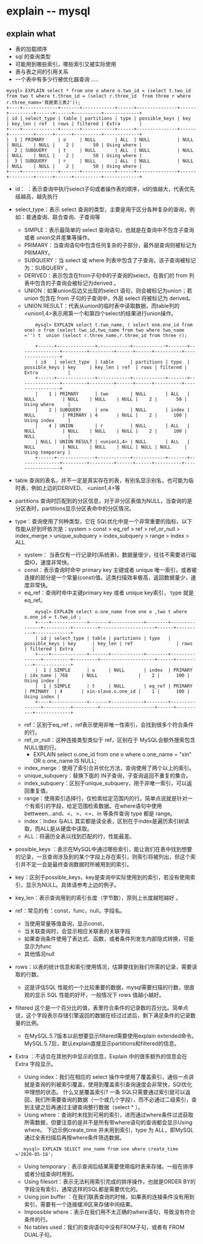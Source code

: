 # explain -- mysql

## explain what
  * 表的加载顺序
  * sql 的查询类型
  * 可能用到哪些索引，哪些索引又被实际使用
  * 表与表之间的引用关系
  * 一个表中有多少行被优化器查询 .....




```
mysql> EXPLAIN select * from one o where o.two_id = (select t.two_id from two t where t.three_id = (select r.three_id  from three r where r.three_name='我是第三表2'));
+----+-------------+-------+------------+------+---------------+------+---------+------+------+----------+-------------+
| id | select_type | table | partitions | type | possible_keys | key  | key_len | ref  | rows | filtered | Extra       |
+----+-------------+-------+------------+------+---------------+------+---------+------+------+----------+-------------+
|  1 | PRIMARY     | o     | NULL       | ALL  | NULL          | NULL | NULL    | NULL |    2 |       50 | Using where |
|  2 | SUBQUERY    | t     | NULL       | ALL  | NULL          | NULL | NULL    | NULL |    2 |       50 | Using where |
|  3 | SUBQUERY    | r     | NULL       | ALL  | NULL          | NULL | NULL    | NULL |    2 |       50 | Using where |
+----+-------------+-------+------------+------+---------------+------+---------+------+------+----------+-------------+

```


 *  id： ：表示查询中执行select子句或者操作表的顺序，id的值越大，代表优先级越高，越先执行
 * select_type：表示 select 查询的类型，主要是用于区分各种复杂的查询，例如：普通查询、联合查询、子查询等
     *  SIMPLE：表示最简单的 select 查询语句，也就是在查询中不包含子查询或者 union交并差集等操作。
     * PRIMARY：当查询语句中包含任何复杂的子部分，最外层查询则被标记为PRIMARY。
     * SUBQUERY：当 select 或 where 列表中包含了子查询，该子查询被标记为：SUBQUERY 。
     * DERIVED：表示包含在from子句中的子查询的select，在我们的 from 列表中包含的子查询会被标记为derived 。
     * UNION：如果union后边又出现的select 语句，则会被标记为union；若 union 包含在 from 子句的子查询中，外层 select 将被标记为 derived。
     * UNION RESULT：代表从union的临时表中读取数据，而table列的<union1,4>表示用第一个和第四个select的结果进行union操作。
        ```
            mysql> EXPLAIN select t.two_name, ( select one.one_id from one) o from (select two_id,two_name from two where two_name ='') t  union (select r.three_name,r.three_id from three r);

            +------+--------------+------------+------------+-------+---------------+---------+---------+------+------+----------+-----------------+
            | id   | select_type  | table      | partitions | type  | possible_keys | key     | key_len | ref  | rows | filtered | Extra           |
            +------+--------------+------------+------------+-------+---------------+---------+---------+------+------+----------+-----------------+
            |    1 | PRIMARY      | two        | NULL       | ALL   | NULL          | NULL    | NULL    | NULL |    2 |       50 | Using where     |
            |    2 | SUBQUERY     | one        | NULL       | index | NULL          | PRIMARY | 4       | NULL |    2 |      100 | Using index     |
            |    4 | UNION        | r          | NULL       | ALL   | NULL          | NULL    | NULL    | NULL |    2 |      100 | NULL            |
            | NULL | UNION RESULT | <union1,4> | NULL       | ALL   | NULL          | NULL    | NULL    | NULL | NULL | NULL     | Using temporary |
            +------+--------------+------------+------------+-------+---------------+---------+---------+------+------+----------+-----------------+
       ```
 * table 查询的表名，并不一定是真实存在的表，有别名显示别名，也可能为临时表，例如上边的DERIVED、 <union1,4>等
 * partitions 查询时匹配到的分区信息，对于非分区表值为NULL，当查询的是分区表时，partitions显示分区表命中的分区情况。
 * type：查询使用了何种类型，它在 SQL优化中是一个非常重要的指标，以下性能从好到坏依次是：system  > const > eq_ref > ref  > ref_or_null > index_merge > unique_subquery > index_subquery > range > index > ALL
     * system： 当表仅有一行记录时(系统表)，数据量很少，往往不需要进行磁盘IO，速度非常快。
     * const：表示查询时命中 primary key 主键或者 unique 唯一索引，或者被连接的部分是一个常量(const)值。这类扫描效率极高，返回数据量少，速度非常快。
     * eq_ref：查询时命中主键primary key 或者 unique key索引， type 就是 eq_ref。
        ```
            mysql> EXPLAIN select o.one_name from one o ,two t where o.one_id = t.two_id ; 
            +----+-------------+-------+------------+--------+---------------+----------+---------+--------------------+------+----------+-------------+
            | id | select_type | table | partitions | type   | possible_keys | key      | key_len | ref                | rows | filtered | Extra       |
            +----+-------------+-------+------------+--------+---------------+----------+---------+--------------------+------+----------+-------------+
            |  1 | SIMPLE      | o     | NULL       | index  | PRIMARY       | idx_name | 768     | NULL               |    2 |      100 | Using index |
            |  1 | SIMPLE      | t     | NULL       | eq_ref | PRIMARY       | PRIMARY  | 4       | xin-slave.o.one_id |    1 |      100 | Using index |
            +----+-------------+-------+------------+--------+---------------+----------+---------+--------------------+------+----------+-------------+
        ```
     * ref：区别于eq_ref ，ref表示使用非唯一性索引，会找到很多个符合条件的行。
     * ref_or_null：这种连接类型类似于 ref，区别在于 MySQL会额外搜索包含NULL值的行。
         * EXPLAIN select o.one_id from one o where o.one_name = "xin" OR o.one_name IS NULL; 
     * index_merge：使用了索引合并优化方法，查询使用了两个以上的索引。
     * unique_subquery：替换下面的 IN子查询，子查询返回不重复的集合。
     * index_subquery：区别于unique_subquery，用于非唯一索引，可以返回重复值。
     * range：使用索引选择行，仅检索给定范围内的行。简单点说就是针对一个有索引的字段，给定范围检索数据。在where语句中使用 bettween...and、<、>、<=、in 等条件查询 type 都是 range。
     * index：Index 与ALL 其实都是读全表，区别在于index是遍历索引树读取，而ALL是从硬盘中读取。
     * ALL：将遍历全表以找到匹配的行，性能最差。
 
 * possible_keys ：表示在MySQL中通过哪些索引，能让我们在表中找到想要的记录，一旦查询涉及到的某个字段上存在索引，则索引将被列出，但这个索引并不定一会是最终查询数据时所被用到的索引。
 * key：区别于possible_keys，key是查询中实际使用到的索引，若没有使用索引，显示为NULL。具体请参考上边的例子。
 * key_len：表示查询用到的索引长度（字节数），原则上长度越短越好 。
 * ref：常见的有：const，func，null，字段名。
     * 当使用常量等值查询，显示const，
     * 当关联查询时，会显示相应关联表的关联字段
     * 如果查询条件使用了表达式、函数，或者条件列发生内部隐式转换，可能显示为func
     * 其他情况null
 * rows：以表的统计信息和索引使用情况，估算要找到我们所需的记录，需要读取的行数。
     * 这是评估SQL 性能的一个比较重要的数据，mysql需要扫描的行数，很直观的显示 SQL 性能的好坏，一般情况下 rows 值越小越好。
 * filtered 这个是一个百分比的值，表里符合条件的记录数的百分比。简单点说，这个字段表示存储引擎返回的数据在经过过滤后，剩下满足条件的记录数量的比例。
     * 在MySQL.5.7版本以前想要显示filtered需要使用explain extended命令。MySQL.5.7后，默认explain直接显示partitions和filtered的信息。
 * Extra ：不适合在其他列中显示的信息，Explain 中的很多额外的信息会在 Extra 字段显示。
     * Using index：我们在相应的 select 操作中使用了覆盖索引，通俗一点讲就是查询的列被索引覆盖，使用到覆盖索引查询速度会非常快，SQl优化中理想的状态。  什么又是覆盖索引?  一条 SQL只需要通过索引就可以返回，我们所需要查询的数据（一个或几个字段），而不必通过二级索引，查到主键之后再通过主键查询整行数据（select * ）。
     * Using where：查询时未找到可用的索引，进而通过where条件过滤获取所需数据，但要注意的是并不是所有带where语句的查询都会显示Using where。  下边示例create_time 并未用到索引，type 为 ALL，即MySQL通过全表扫描后再按where条件筛选数据。   
     ```
        mysql> EXPLAIN SELECT one_name from one where create_time ='2020-05-18';
     ```
     * Using temporary：表示查询后结果需要使用临时表来存储，一般在排序或者分组查询时用到。
     * Using filesort：表示无法利用索引完成的排序操作，也就是ORDER BY的字段没有索引，通常这样的SQL都是需要优化的。
     * Using join buffer ：在我们联表查询的时候，如果表的连接条件没有用到索引，需要有一个连接缓冲区来存储中间结果。
     * Impossible where：表示在我们用不太正确的where语句，导致没有符合条件的行。
     * No tables used：我们的查询语句中没有FROM子句，或者有 FROM DUAL子句。